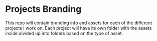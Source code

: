 # Projects Branding

This repo will contain branding info and assets for each of the different projects I work on. Each project will have its own folder with the assets inside divided up into folders based on the type of asset.
